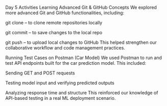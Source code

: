 Day 5 Activities
Learning Advanced Git & GitHub Concepts
We explored more advanced Git and GitHub functionalities, including:

git clone – to clone remote repositories locally

git commit – to save changes to the local repo

git push – to upload local changes to GitHub
This helped strengthen our collaborative workflow and code management practices.

Running Test Cases on Postman (Car Model)
We used Postman to run and test API endpoints built for the car prediction model. This included:

Sending GET and POST requests

Testing model input and verifying predicted outputs

Analyzing response time and structure
This reinforced our knowledge of API-based testing in a real ML deployment scenario.
